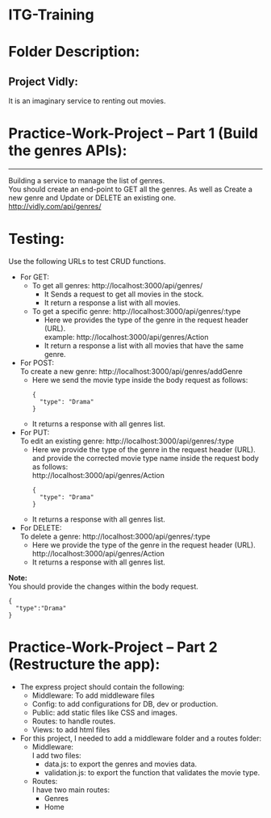 # ITG-Training

# Folder Description:

## Project Vidly:  
It is an imaginary service to renting out movies.

# Practice-Work-Project – Part 1 (Build the genres APIs):
---

Building a service to manage the list of genres.  
You should create an end-point to GET all the genres. As well as Create a new genre and Update or DELETE an existing one.  
http://vidly.com/api/genres/

# Testing:

Use the following URLs to test CRUD functions.

- For GET:  
  - To get all genres: http://localhost:3000/api/genres/
    - It Sends a request to get all movies in the stock. 
    - It return a response a list with all movies.
  - To get a specific genre: http://localhost:3000/api/genres/:type
    - Here we provides the type of the genre in the request header (URL).  
      example:  http://localhost:3000/api/genres/Action
    - It return a response a list with all movies that have the same genre.
- For POST:  
To create a new genre: http://localhost:3000/api/genres/addGenre  
  - Here we send the movie type inside the body request as follows:  
    ```
    {
      "type": "Drama"
    } 
    ```
  - It returns a response with all genres list.
- For PUT:  
  To edit an existing genre: http://localhost:3000/api/genres/:type  
    - Here we provide the type of the genre in the request header (URL).  
      and provide the corrected movie type name inside the request body as follows:  
      http://localhost:3000/api/genres/Action
      ```
      {
        "type": "Drama"
      } 
      ```
    - It returns a response with all genres list.
- For DELETE:  
  To delete a genre: http://localhost:3000/api/genres/:type
    - Here we provide the type of the genre in the request header (URL).  
      http://localhost:3000/api/genres/Action
    - It returns a response with all genres list.

**Note:**  
You should provide the changes within the body request.
```
{
  "type":"Drama"
}
```
# Practice-Work-Project – Part 2 (Restructure the app):  
- The express project should contain the following:
  - Middleware: To add middleware files
  - Config: to add configurations for DB, dev or production.
  - Public: add static files like CSS and images.
  - Routes: to handle routes.
  - Views: to add html files
- For this project, I needed to add a middleware folder and a routes folder:
  - Middleware:  
    I add two files:
      - data.js: to export the genres and movies data.
      - validation.js: to export the function that validates the movie type.
  - Routes:  
    I have two main routes:
      - Genres
      - Home